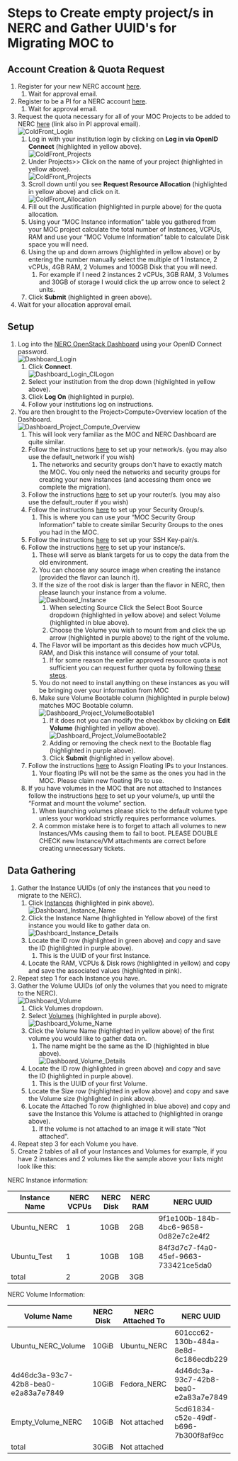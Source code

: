 # Steps to Create empty project/s in NERC and Gather UUID's for Migrating MOC to

## Account Creation & Quota Request

1. Register for your new NERC account <a href="https://regapp.mss.mghpcc.org/reglanding/" target="_blank">here</a>.
   1. Wait for approval email.
2. Register to be a PI for a NERC account <a href="https://docs.google.com/forms/d/e/1FAIpQLSdscMlm3TQR09sl7P-0n4oN1uzpd7YikqDubEYF2QDLVz6djA/viewform?pli=1&fbzx=-8227359805748438031" target="_blank">here</a>.
   1. Wait for approval email.
3. Request the quota necessary for all of your MOC Projects to be added to NERC <a href="https://coldfront.mss.mghpcc.org/user/login" target="_blank">here</a> (link also in PI approval email).  
![ColdFront_Login](images/S2_ColdFront_Login.png)
   1. Log in with your institution login by clicking on **Log in via OpenID Connect** (highlighted in yellow above).  
   ![ColdFront_Projects](images/S2_ColdFront_Projects.png)
   2. Under Projects>> Click on the name of your project (highlighted in yellow above).  
   ![ColdFront_Projects](images/S2_ColdFront_ManageProject.png)
   3. Scroll down until you see **Request Resource Allocation** (highlighted in yellow above) and click on it.  
   ![ColdFront_Allocation](images/S2_ColdFront_Allocation.png)
   4. Fill out the Justification (highlighted in purple above) for the quota allocation.
   5. Using your “MOC Instance information” table you gathered from your MOC project calculate the total number of Instances, VCPUs, RAM and use your “MOC Volume Information” table to calculate Disk space you will need.
   6. Using the up and down arrows (highlighted in yellow above) or by entering the number manually select the multiple of 1 Instance, 2 vCPUs, 4GB RAM, 2 Volumes and 100GB Disk that you will need.
      1. For example if I need 2 instances 2 vCPUs, 3GB RAM, 3 Volumes and 30GB of storage I would click the up arrow once to select 2 units.
   7. Click **Submit** (highlighted in green above).
4. Wait for your allocation approval email.

## Setup

1. Log into the <a href="https://stack.nerc.mghpcc.org/dashboard" target="_blank">NERC OpenStack Dashboard</a> using your OpenID Connect password.  
![Dashboard_Login](images/S2_Dashboard_Login.png)
   1. Click **Connect**.  
   ![Dashboard_Login_CILogon](images/S2_Dashboard_Login_CILogon.png)
   2. Select your institution from the drop down (highlighted in yellow above).
   3. Click **Log On** (highlighted in purple).
   4. Follow your institutions log on instructions.
2. You are then brought to the Project>Compute>Overview location of the Dashboard.  
![Dashboard_Project_Compute_Overview](images/S2_Dashboard_Project_Compute_Overview.png)
   1. This will look very familiar as the MOC and NERC Dashboard are quite similar.
   2. Follow the instructions <a href="https://nerc-project.github.io/nerc-docs/openstack/advanced-openstack-topics/setting-up-a-network/set-up-a-private-network/" target="_blank">here</a> to set up your network/s. (you may also use the default_network if you wish)
      1. The networks and security groups don't have to exactly match the MOC. You only need the networks and security groups for creating your new instances (and accessing them once we complete the migration).
   3. Follow the instructions <a href="https://nerc-project.github.io/nerc-docs/openstack/advanced-openstack-topics/setting-up-a-network/create-a-router/" target="_blank">here</a> to set up your router/s. (you may also use the default_router if you wish)
   4. Follow the instructions <a href="https://nerc-project.github.io/nerc-docs/openstack/access-and-security/security-groups/" target="_blank">here</a> to set up your Security Group/s.
      1. This is where you can use your “MOC Security Group Information” table to create similar Security Groups to the ones you had in the MOC.
   5. Follow the instructions <a href="https://nerc-project.github.io/nerc-docs/openstack/access-and-security/create-a-key-pair/" target="_blank">here</a> to set up your SSH Key-pair/s.
   6. Follow the instructions <a href="https://nerc-project.github.io/nerc-docs/openstack/create-and-connect-to-the-VM/launch-a-VM/" target="_blank">here</a> to set up your instance/s.
      1. These will serve as blank targets for us to copy the data from the old environment.
      2. You can choose any source image when creating the instance (provided the flavor can launch it).
      3. If the size of the root disk is larger than the flavor in NERC, then please launch your instance from a volume.  
      ![Dashboard_Instance](images/S2_Dashboard_Instance.png)
         1. When selecting Source Click the Select Boot Source dropdown (highlighted in yellow above) and select Volume (highlighted in blue above).
         2. Choose the Volume you wish to mount from and click the up arrow (highlighted in purple above) to the right of the volume.
      1. The Flavor will be important as this decides how much vCPUs, RAM, and Disk this instance will consume of your total.
         1. If for some reason the earlier approved resource quota is not sufficient you can request further quota by following <a href="https://nerc-project.github.io/nerc-docs/get-started/get-an-allocation/#request-change-to-resource-allocation-to-an-existing-project" target="_blank">these steps</a>.
      2. You do not need to install anything on these instances as you will be bringing over your information from MOC
      3. Make sure Volume Bootable column (highlighted in purple below) matches MOC Bootable column.  
      ![Dashboard_Project_VolumeBootable1](images/S2_Dashboard_Project_VolumeBootable1.png)
         1. If it does not you can modify the checkbox by clicking on **Edit Volume** (highlighted in yellow above).  
         ![Dashboard_Project_VolumeBootable2](images/S2_Dashboard_Project_VolumeBootable2.png)
         2. Adding or removing the check next to the Bootable flag (highlighted in purple above).
         3. Click **Submit** (highlighted in yellow above).
   7. Follow the instructions <a href="https://nerc-project.github.io/nerc-docs/openstack/create-and-connect-to-the-VM/assign-a-floating-IP/" target="_blank">here</a> to Assign Floating IPs to your Instances.
      1. Your floating IPs will not be the same as the ones you had in the MOC. Please claim new floating IPs to use.
   8. If you have volumes in the MOC that are not attached to Instances follow the instructions <a href="https://nerc-project.github.io/nerc-docs/openstack/advanced-openstack-topics/persistent-storage/volumes/" target="_blank">here</a> to set up your volume/s, up until the “Format and mount the volume” section.
      1. When launching volumes please stick to the default volume type unless your workload strictly requires performance volumes.
      2. A common mistake here is to forget to attach all volumes to new Instances/VMs causing them to fail to boot. PLEASE DOUBLE CHECK new Instance/VM attachments are correct before creating unnecessary tickets.

## Data Gathering

1. Gather the Instance UUIDs (of only the instances that you need to migrate to the NERC).
   1. Click <a href="https://stack.nerc.mghpcc.org/dashboard/project/instances/" target="_blank">Instances</a> (highlighted in pink above).  
   ![Dashboard_Instance_Name](images/S2_Dashboard_Instance_Name.png)
   2. Click the Instance Name (highlighted in Yellow above) of the first instance you would like to gather data on.  
   ![Dashboard_Instance_Details](images/S2_Dashboard_Instance_Details.png)
   3. Locate the ID row (highlighted in green above) and copy and save the ID (highlighted in purple above).
      1. This is the UUID of your first Instance.
   4. Locate the RAM, VCPUs & Disk rows (highlighted in yellow) and copy and save the associated values (highlighted in pink).
2. Repeat step 1 for each Instance you have.
3. Gather the Volume UUIDs (of only the volumes that you need to migrate to the NERC).  
![Dashboard_Volume](images/S2_Dashboard_Volume.png)
   1. Click Volumes dropdown.
   2. Select <a href="https://stack.nerc.mghpcc.org/dashboard/project/volumes/" target="_blank">Volumes</a> (highlighted in purple above).  
   ![Dashboard_Volume_Name](images/S2_Dashboard_Volume_Name.png)
   3. Click the Volume Name (highlighted in yellow above) of the first volume you would like to gather data on.
      1. The name might be the same as the ID (highlighted in blue above).  
      ![Dashboard_Volume_Details](images/S2_Dashboard_Volume_Details.png)
   4. Locate the ID row (highlighted in green above) and copy and save the ID (highlighted in purple above).
      1. This is the UUID of your first Volume.
   5. Locate the Size row (highlighted in yellow above) and copy and save the Volume size (highlighted in pink above).
   6. Locate the Attached To row (highlighted in blue above) and copy and save the Instance this Volume is attached to (highlighted in orange above).
      1. If the volume is not attached to an image it will state “Not attached”.
4. Repeat step 3 for each Volume you have.
5. Create 2 tables of all of your Instances and Volumes for example, if you have 2 instances and 2 volumes like the sample above your lists might look like this:

NERC Instance information:

| Instance Name | NERC VCPUs | NERC Disk | NERC RAM | NERC UUID |
| ------------- | ---------- | --------- | -------- | --------- |
| Ubuntu_NERC | 1 | 10GB | 2GB | 9f1e100b-184b-4bc6-9658-0d82e7c2e4f2 |
| Ubuntu_Test | 1 | 10GB | 1GB | 84f3d7c7-f4a0-45ef-9663-733421ce5da0 |
| total | 2 | 20GB | 3GB | |

NERC Volume Information:

| Volume Name | NERC Disk | NERC Attached To | NERC UUID |
| ----------- | --------- | ---------------- | --------- |
| Ubuntu_NERC_Volume | 10GiB | Ubuntu_NERC | 601ccc62-130b-484a-8e8d-6c186ecdb229 |
| 4d46dc3a-93c7-42b8-bea0-e2a83a7e7849 | 10GiB | Fedora_NERC | 4d46dc3a-93c7-42b8-bea0-e2a83a7e7849 |
| Empty_Volume_NERC | 10GiB | Not attached | 5cd61834-c52e-49df-b696-7b300f8af9cc |
| total | 30GiB | Not attached | |